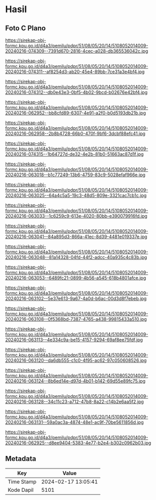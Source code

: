 # Hasil

## Foto C Plano

https://sirekap-obj-formc.kpu.go.id/d4a3/pemilu/pdpr/51/08/05/20/14/5108052014009-20240216-074309--7391d670-2816-4cec-a028-db365536042c.jpg

https://sirekap-obj-formc.kpu.go.id/d4a3/pemilu/pdpr/51/08/05/20/14/5108052014009-20240216-074311--af8254d3-ab20-45e4-89bb-7ce31a3e4bf4.jpg

https://sirekap-obj-formc.kpu.go.id/d4a3/pemilu/pdpr/51/08/05/20/14/5108052014009-20240216-074312--db0e43e3-0bf5-4b02-9bcd-b02676e42bf4.jpg

https://sirekap-obj-formc.kpu.go.id/d4a3/pemilu/pdpr/51/08/05/20/14/5108052014009-20240216-062952--bb8cfd89-6307-4e91-a2f0-b0d5193db21b.jpg

https://sirekap-obj-formc.kpu.go.id/d4a3/pemilu/pdpr/51/08/05/20/14/5108052014009-20240216-062958--2b8b4728-66b0-470f-9bf6-3dcbf88efc41.jpg

https://sirekap-obj-formc.kpu.go.id/d4a3/pemilu/pdpr/51/08/05/20/14/5108052014009-20240216-074315--1b64727d-de32-4e2b-81b0-51663ac87d1f.jpg

https://sirekap-obj-formc.kpu.go.id/d4a3/pemilu/pdpr/51/08/05/20/14/5108052014009-20240216-063018--b1c77249-13b6-4759-83c9-5028efaf966e.jpg

https://sirekap-obj-formc.kpu.go.id/d4a3/pemilu/pdpr/51/08/05/20/14/5108052014009-20240216-063025--64a4c5a5-19c3-48d5-809e-3321cac7cb1c.jpg

https://sirekap-obj-formc.kpu.go.id/d4a3/pemilu/pdpr/51/08/05/20/14/5108052014009-20240216-063033--1c6259c9-613e-4020-80bb-e390079916fd.jpg

https://sirekap-obj-formc.kpu.go.id/d4a3/pemilu/pdpr/51/08/05/20/14/5108052014009-20240216-063041--84a895d3-866a-41ec-8d39-4481e019337e.jpg

https://sirekap-obj-formc.kpu.go.id/d4a3/pemilu/pdpr/51/08/05/20/14/5108052014009-20240216-063048--81a14328-04fd-44f2-adcc-40a935c4c83b.jpg

https://sirekap-obj-formc.kpu.go.id/d4a3/pemilu/pdpr/51/08/05/20/14/5108052014009-20240216-063053--6489fc21-0899-4b56-a545-618b4801afce.jpg

https://sirekap-obj-formc.kpu.go.id/d4a3/pemilu/pdpr/51/08/05/20/14/5108052014009-20240216-063102--5e37e613-9a67-4a0d-b6ac-00d3d8f7ebeb.jpg

https://sirekap-obj-formc.kpu.go.id/d4a3/pemilu/pdpr/51/08/05/20/14/5108052014009-20240216-063108--0f5368bd-7387-4765-a438-99815433a510.jpg

https://sirekap-obj-formc.kpu.go.id/d4a3/pemilu/pdpr/51/08/05/20/14/5108052014009-20240216-063113--4e334c9a-be15-4157-9294-69af8ee75fdf.jpg

https://sirekap-obj-formc.kpu.go.id/d4a3/pemilu/pdpr/51/08/05/20/14/5108052014009-20240216-063120--da6db555-c1c0-4f95-ac62-97c050608526.jpg

https://sirekap-obj-formc.kpu.go.id/d4a3/pemilu/pdpr/51/08/05/20/14/5108052014009-20240216-063124--8b6ed14e-d97d-4b01-b142-69d55e89fc75.jpg

https://sirekap-obj-formc.kpu.go.id/d4a3/pemilu/pdpr/51/08/05/20/14/5108052014009-20240216-063128--34c11c23-a712-47b8-8a22-c14b2e6aa5f2.jpg

https://sirekap-obj-formc.kpu.go.id/d4a3/pemilu/pdpr/51/08/05/20/14/5108052014009-20240216-063131--59a0ac3a-4874-48e1-ac9f-70be5611856d.jpg

https://sirekap-obj-formc.kpu.go.id/d4a3/pemilu/pdpr/51/08/05/20/14/5108052014009-20240216-062925--d8ee9404-5383-4e77-b2e4-b302c0962b03.jpg


## Metadata

| Key        | Value               |
| ---------- | ------------------- |
| Time Stamp | 2024-02-17 13:05:41 |
| Kode Dapil | 5101                |



